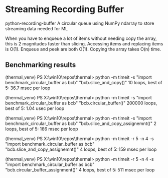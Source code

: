 # Streaming Recording Buffer
python-recording-buffer
A circular queue using NumPy ndarray to store streaming data needed for ML

When you have to enqueue a lot of items without needing copy the array, this is 2 magnitudes faster than slicing. Accessing items and replacing items is O(1). Enqueue and peek are both O(1). Copying the array takes O(n) time.

## Benchmarking results
(thermal_venv) PS X:\win10\repos\thermal> python -m timeit -s "import benchmark_circular_buffer as bcb" "bcb.slice_and_copy()"
10 loops, best of 5: 36.7 msec per loop

(thermal_venv) PS X:\win10\repos\thermal> python -m timeit -s "import benchmark_circular_buffer as bcb" "bcb.circular_buffer()" 
200000 loops, best of 5: 1.04 usec per loop

(thermal_venv) PS X:\win10\repos\thermal> python -m timeit -s "import benchmark_circular_buffer as bcb" "bcb.slice_and_copy_assignemnt()"
2 loops, best of 5: 166 msec per loop

(thermal_venv) PS X:\win10\repos\thermal> python -m timeit -r 5 -n 4 -s "import benchmark_circular_buffer as bcb" "bcb.slice_and_copy_assignemnt()"
4 loops, best of 5: 159 msec per loop

(thermal_venv) PS X:\win10\repos\thermal> python -m timeit -r 5 -n 4 -s "import benchmark_circular_buffer as bcb" "bcb.circular_buffer_assignment()" 
4 loops, best of 5: 511 msec per loop
